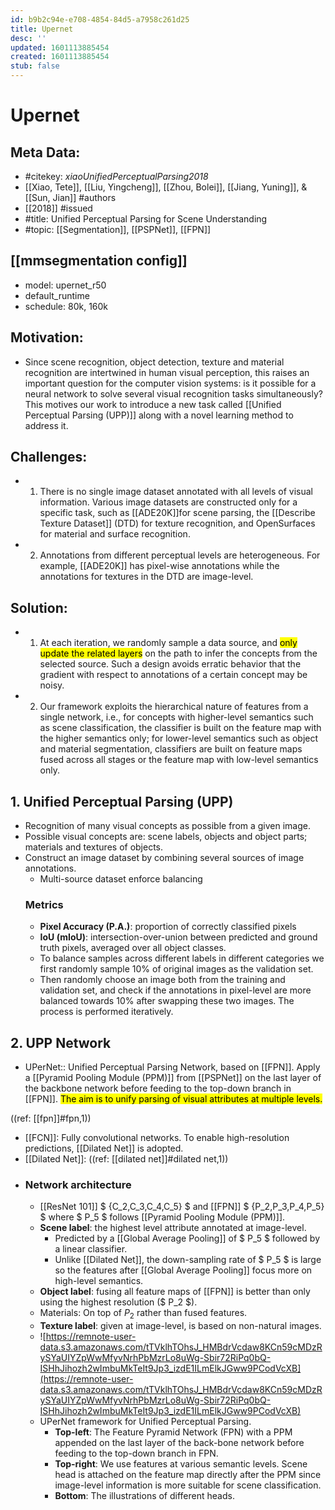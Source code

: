 ```yaml
---
id: b9b2c94e-e708-4854-84d5-a7958c261d25
title: Upernet
desc: ''
updated: 1601113885454
created: 1601113885454
stub: false
---
```

# Upernet

## Meta Data:
- #citekey: _xiaoUnifiedPerceptualParsing2018_
- [[Xiao, Tete]], [[Liu, Yingcheng]], [[Zhou, Bolei]], [[Jiang, Yuning]], & [[Sun, Jian]] #authors
- [[2018]] #issued
- #title: Unified Perceptual Parsing for Scene Understanding
- #topic: [[Segmentation]], [[PSPNet]], [[FPN]]
## [[mmsegmentation config]]
  - model: upernet_r50
  - default_runtime
  - schedule: 80k, 160k
## Motivation: 
  - Since scene recognition, object detection, texture and material recognition are intertwined in human visual perception, this raises an important question for the computer vision systems: is it possible for a neural network to solve several visual recognition tasks simultaneously? This motives our work to introduce a new task called [[Unified Perceptual Parsing (UPP)]] along with a novel learning method to address it.
## Challenges:
  - 1. There is no single image dataset annotated with all levels of visual information. Various image datasets are constructed only for a specific task, such as [[ADE20K]]for scene parsing, the [[Describe Texture Dataset]] (DTD) for texture recognition, and OpenSurfaces for material and surface recognition.
  - 2. Annotations from different perceptual levels are heterogeneous. For example, [[ADE20K]] has pixel-wise annotations while the annotations for textures in the DTD are image-level.
## Solution:
  - 1. At each iteration, we randomly sample a data source, and <mark>only update the related layers</mark> on the path to infer the concepts from the selected source. Such a design avoids erratic behavior that the gradient with respect to annotations of a certain concept may be noisy. 
  - 2. Our framework exploits the hierarchical nature of features from a single network, i.e., for concepts with higher-level semantics such as scene classification, the classifier is built on the feature map with the higher semantics only; for lower-level semantics such as object and material segmentation, classifiers are built on feature maps fused across all stages or the feature map with low-level semantics only.
## 1. Unified Perceptual Parsing (UPP)
  - Recognition of many visual concepts as possible from a given image.
  - Possible visual concepts are: scene labels, objects and object parts; materials and textures of objects.
  - Construct an image dataset by combining several sources of image annotations.
      - Multi-source dataset enforce balancing
    ### Metrics 
    - **Pixel Accuracy (P.A.)**: proportion of correctly classified pixels
    - **IoU (mIoU)**: intersection-over-union between predicted and ground truth pixels, averaged over all object classes.
    - To balance samples across different labels in different categories we first randomly sample 10% of original images as the validation set. 
    - Then randomly choose an image both from the training and validation set, and check if the annotations in pixel-level are more balanced towards 10% after swapping these two images. The process is performed iteratively.
## 2. UPP Network
  - UPerNet:: Unified Perceptual Parsing Network, based on [[FPN]]. Apply a [[Pyramid Pooling Module (PPM)]] from [[PSPNet]] on the last layer of the backbone network before feeding to the top-down branch in [[FPN]]. <mark>The aim is to unify parsing of visual attributes at multiple levels.</mark>
 
  ((ref: [[fpn]]#fpn,1))
  - [[FCN]]: Fully convolutional networks. To enable high-resolution predictions, [[Dilated Net]] is adopted.
  - [[Dilated Net]]:
  ((ref: [[dilated net]]#dilated net,1))
  - 
    ### Network architecture
    - [[ResNet 101]] $ \{C_2,C_3,C_4,C_5\} $ and [[FPN]] $ \{P_2,P_3,P_4,P_5\} $ where $ P_5 $ follows [[Pyramid Pooling Module (PPM)]].  
    - **Scene label**: the highest level attribute annotated at image-level.
        - Predicted by a [[Global Average Pooling]] of $ P_5 $ followed by a linear classifier.  
        - Unlike [[Dilated Net]], the down-sampling rate of $ P_5 $ is large so the features after [[Global Average Pooling]] focus more on high-level semantics.
    - **Object label**: fusing all feature maps of [[FPN]] is better than only using the highest resolution ($ P_2 $).
    - Materials: On top of $P_2$ rather than fused features.
    - **Texture label**: given at image-level, is based on non-natural images.
    - ![https://remnote-user-data.s3.amazonaws.com/tTVklhTOhsJ_HMBdrVcdaw8KCn59cMDzRySYaUIYZpWwMfyvNrhPbMzrLo8uWg-Sbir72RiPq0bQ-ISHhJihozh2wImbuMkTeIt9Jp3_izdE1ILmElkJGww9PCodVcXB](https://remnote-user-data.s3.amazonaws.com/tTVklhTOhsJ_HMBdrVcdaw8KCn59cMDzRySYaUIYZpWwMfyvNrhPbMzrLo8uWg-Sbir72RiPq0bQ-ISHhJihozh2wImbuMkTeIt9Jp3_izdE1ILmElkJGww9PCodVcXB)
    - UPerNet framework for Unified Perceptual Parsing.
        - **Top-left**: The Feature Pyramid Network (FPN) with a PPM appended on the last layer of the back-bone network before feeding to the top-down branch in FPN.
        - **Top-right**: We use features at various semantic levels. Scene head is attached on the feature map directly after the PPM since image-level information is more suitable for scene classification.
        - **Bottom**: The illustrations of different heads.
